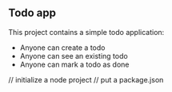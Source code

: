 ## Todo app

This project contains a simple todo application:

- Anyone can create a todo
- Anyone can see an existing todo
- Anyone can mark a todo as done


// initialize a node project 
// put a package.json 